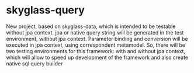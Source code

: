 # skyglass-query
New project, based on skyglass-data, which is intended to be testable without jpa context. jpa or native query string will be generated in the test environment, without jpa context. Parameter binding and conversion will be executed in jpa context, using correspondent metamodel. So, there will be two testing environments for this framework: with and without jpa context, which will allow to speed up development of the framework and also create native sql query builder
